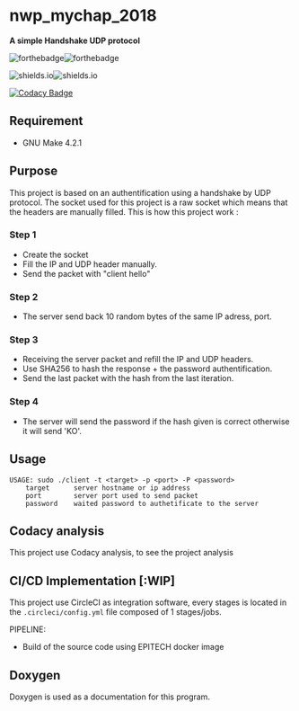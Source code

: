 # nwp_mychap_2018

**A simple Handshake UDP protocol**

![forthebadge](https://forthebadge.com/images/badges/built-with-grammas-recipe.svg)![forthebadge](https://forthebadge.com/images/badges/60-percent-of-the-time-works-every-time.svg)

![shields.io](https://img.shields.io/badge/docker-v18.06.1-blue.svg?style=for-the-badge)![shields.io](https://img.shields.io/badge/docker--compose-v1.22.0-blue.svg?style=for-the-badge)

[![Codacy Badge](https://api.codacy.com/project/badge/Grade/dd835695f2204829995675cb9a38e645)](https://www.codacy.com?utm_source=github.com&amp;utm_medium=referral&amp;utm_content=xNero321/nwp_mychap_2018&amp;utm_campaign=Badge_Grade)

## Requirement

- GNU Make 4.2.1

## Purpose

This project is based on an authentification using a handshake by UDP protocol.
The socket used for this project is a raw socket which means that the headers are manually filled.
This is how this project work :

### Step 1

- Create the socket
- Fill the IP and UDP header manually.
- Send the packet with "client hello"

### Step 2

- The server send back 10 random bytes of the same IP adress, port.

### Step 3

- Receiving the server packet and refill the IP and UDP headers.
- Use SHA256 to hash the response + the password authentification.
- Send the last packet with the hash from the last iteration.

### Step 4

- The server will send the password if the hash given is correct otherwise
it will send 'KO'.

## Usage
	USAGE: sudo ./client -t <target> -p <port> -P <password>
        target      server hostname or ip address
        port        server port used to send packet
        password    waited password to authetificate to the server

## Codacy analysis

This project use Codacy analysis, to see the project analysis

## CI/CD Implementation [:WIP]

This project use CircleCI as integration software, every stages is located
in the `.circleci/config.yml` file composed of 1 stages/jobs.

PIPELINE:

- Build of the source code using EPITECH docker image

## Doxygen

Doxygen is used as a documentation for this program.
